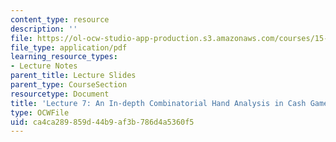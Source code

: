 ```yaml
---
content_type: resource
description: ''
file: https://ol-ocw-studio-app-production.s3.amazonaws.com/courses/15-s50-how-to-win-at-texas-holdem-poker-january-iap-2016/ca4ca289859d44b9af3b786d4a5360f5_MIT15_S50IAP16_L7.pdf
file_type: application/pdf
learning_resource_types:
- Lecture Notes
parent_title: Lecture Slides
parent_type: CourseSection
resourcetype: Document
title: 'Lecture 7: An In-depth Combinatorial Hand Analysis in Cash Games'
type: OCWFile
uid: ca4ca289-859d-44b9-af3b-786d4a5360f5
---
```

